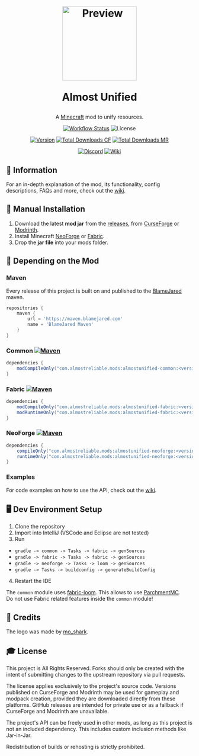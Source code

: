 <h1 align="center">
    <a href="https://github.com/AlmostReliable/almostunified"><img src=https://i.imgur.com/3b7Gjkn.png" alt="Preview" width=200></a>
    <p>Almost Unified</p>
</h1>

<div align="center">

A [Minecraft] mod to unify resources.

[![Workflow Status][workflow_status_badge]][workflow_status_link]
![License][license_badge]

[![Version][version_badge]][version_link]
[![Total Downloads CF][total_downloads_cf_badge]][curseforge]
[![Total Downloads MR][total_downloads_mr_badge]][modrinth]

[![Discord][discord_badge]][discord]
[![Wiki][wiki_badge]][wiki]

</div>

## **📖 Information**
For an in-depth explanation of the mod, its functionality, config descriptions, FAQs and more, check out the [wiki].

## **🔧 Manual Installation**
1. Download the latest **mod jar** from the [releases], from [CurseForge] or [Modrinth].
2. Install Minecraft [NeoForge] or [Fabric].
3. Drop the **jar file** into your mods folder.

## **🔗 Depending on the Mod**

### Maven
Every release of this project is built on and published to the [BlameJared] maven.

```groovy
repositories {
    maven {
        url = 'https://maven.blamejared.com'
        name = 'BlameJared Maven'
    }
}
```

### Common [![Maven][maven_common_badge]][maven_common_link]
```groovy
dependencies {
    modCompileOnly("com.almostreliable.mods:almostunified-common:<version>:api")
}
```

### Fabric [![Maven][maven_fabric_badge]][maven_fabric_link]
```groovy
dependencies {
    modCompileOnly("com.almostreliable.mods:almostunified-fabric:<version>:api")
    modRuntimeOnly("com.almostreliable.mods:almostunified-fabric:<version>")
}
```

### NeoForge [![Maven][maven_neoforge_badge]][maven_neoforge_link]
```groovy
dependencies {
    compileOnly("com.almostreliable.mods:almostunified-neoforge:<version>:api")
    runtimeOnly("com.almostreliable.mods:almostunified-neoforge:<version>")
}
```

### Examples
For code examples on how to use the API, check out the [wiki][api-wiki].

## **🖥️ Dev Environment Setup**
1. Clone the repository
2. Import into IntelliJ (VSCode and Eclipse are not tested)
3. Run
- `gradle -> common -> Tasks -> fabric -> genSources`
- `gradle -> fabric -> Tasks -> fabric -> genSources`
- `gradle -> neoforge -> Tasks -> loom -> genSources`
- `gradle -> Tasks -> buildconfig -> generateBuildConfig`
4. Restart the IDE

The `common` module uses [fabric-loom]. This allows to use [ParchmentMC][parchment].<br>
Do not use Fabric related features inside the `common` module!

## **💚 Credits**
The logo was made by [mo_shark].

## **🎓 License**
This project is All Rights Reserved. Forks should only be created with the intent of submitting changes to the upstream
repository via pull requests.

The license applies exclusively to the project's source code. Versions published on CurseForge and Modrinth may be used
for gameplay and modpack creation, provided they are downloaded directly from these platforms. GitHub releases are
intended for private use or as a fallback if CurseForge and Modrinth are unavailable.

The project's API can be freely used in other mods, as long as this project is not an included dependency. This includes
custom inclusion methods like Jar-in-Jar.

Redistribution of builds or rehosting is strictly prohibited.

<!-- Badges -->
[workflow_status_badge]: https://img.shields.io/github/actions/workflow/status/AlmostReliable/almostunified/build.yml?branch=1.21.1&style=for-the-badge
[workflow_status_link]: https://github.com/AlmostReliable/almostunified/actions
[license_badge]: https://img.shields.io/badge/License-ARR-ffa200?style=for-the-badge
[version_badge]: https://img.shields.io/badge/dynamic/json?color=0078FF&label=release&style=for-the-badge&query=name&url=https://api.razonyang.com/v1/github/tag/AlmostReliable/almostunified%3Fprefix=v1.21.1-
[version_link]: https://github.com/AlmostReliable/almostunified/releases/latest
[total_downloads_cf_badge]: https://img.shields.io/badge/dynamic/json?color=e04e14&label=CurseForge&style=for-the-badge&query=downloads.total&url=https%3A%2F%2Fapi.cfwidget.com%2F633823&logo=curseforge
[total_downloads_mr_badge]: https://img.shields.io/modrinth/dt/sdaSaQEz?color=5da545&label=Modrinth&style=for-the-badge&logo=modrinth
[discord_badge]: https://img.shields.io/discord/917251858974789693?color=5865f2&label=Discord&logo=discord&style=for-the-badge
[wiki_badge]: https://img.shields.io/badge/Read%20the-Wiki-ba00ff?style=for-the-badge
[maven_common_badge]: https://img.shields.io/maven-metadata/v?color=C71A36&label=Latest%20version&logo=Latest%20version&metadataUrl=https%3A%2F%2Fmaven.blamejared.com%2Fcom%2Falmostreliable%2Fmods%2Falmostunified-common%2Fmaven-metadata.xml&style=flat-square
[maven_common_link]: https://maven.blamejared.com/com/almostreliable/mods/almostunified-common/
[maven_fabric_badge]: https://img.shields.io/maven-metadata/v?color=C71A36&label=Latest%20version&logo=Latest%20version&metadataUrl=https%3A%2F%2Fmaven.blamejared.com%2Fcom%2Falmostreliable%2Fmods%2Falmostunified-fabric%2Fmaven-metadata.xml&style=flat-square
[maven_fabric_link]: https://maven.blamejared.com/com/almostreliable/mods/almostunified-fabric/
[maven_neoforge_badge]: https://img.shields.io/maven-metadata/v?color=C71A36&label=Latest%20version&logo=Latest%20version&metadataUrl=https%3A%2F%2Fmaven.blamejared.com%2Fcom%2Falmostreliable%2Fmods%2Falmostunified-forge%2Fmaven-metadata.xml&style=flat-square
[maven_neoforge_link]: https://maven.blamejared.com/com/almostreliable/mods/almostunified-forge/

<!-- Links -->
[minecraft]: https://www.minecraft.net/
[discord]: https://discord.com/invite/ThFnwZCyYY
[wiki]: https://github.com/AlmostReliable/almostunified/wiki
[curseforge]: https://www.curseforge.com/minecraft/mc-mods/almost-unified
[modrinth]: https://modrinth.com/mod/almost-unified
[releases]: https://github.com/AlmostReliable/almostunified/releases
[neoforge]: https://neoforged.net/
[fabric]: https://fabricmc.net/
[blamejared]: https://maven.blamejared.com
[api-wiki]: https://github.com/AlmostReliable/almostunified/wiki/API
[fabric-loom]: https://github.com/FabricMC/fabric-loom
[parchment]: https://parchmentmc.org/
[mo_shark]: https://www.curseforge.com/members/mo_shark
